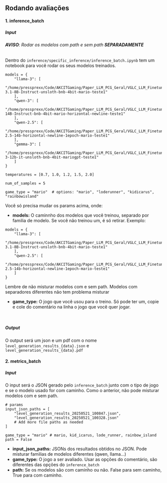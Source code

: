 ## Rodando avaliações

#### 1. inference_batch
##### **Input**

###### **AVISO**: Rodar os modelos com path e sem path **SEPARADAMENTE**

Dentro do `inference/specific_inference/inference_batch.ipynb` tem um notebook para você rodar os seus modelos treinados.
```
models = {
    "llama-3": [
        "/home/pressprexx/Code/AKCITGaming/Paper_LLM_PCG_Geral/VGLC_LLM_Finetunning/models/mario/Llama-3.1-8B-Instruct-unsloth-bnb-4bit-mario-teste1"
    ],
    "qwen-3": [
        "/home/pressprexx/Code/AKCITGaming/Paper_LLM_PCG_Geral/VGLC_LLM_Finetunning/models/mario/Qwen3-14B-Instruct-bnb-4bit-mario-horizontal-newline-teste1"
    ],
    "qwen-2.5": [
        "/home/pressprexx/Code/AKCITGaming/Paper_LLM_PCG_Geral/VGLC_LLM_Finetunning/models/mario/Qwen-2.5-14b-horizontal-newline-1epoch-mario-teste1"
    ],
    "gemma-3": [
        "/home/pressprexx/Code/AKCITGaming/Paper_LLM_PCG_Geral/VGLC_LLM_Finetunning/models/mario/gemma-3-12b-it-unsloth-bnb-4bit-mariogpt-teste1"
    ]
}

temperatures = [0.7, 1.0, 1.2, 1.5, 2.0]

num_of_samples = 5

game_type = "mario"  # options: "mario", "loderunner", "kidicarus", "rainbowisland"
```

Você só precisa mudar os params acima, onde:
- **models:** O caminnho dos modelos que você treinou, separado por familia de modelo. Se você não treinou um, é só retirar. Exemplo:
```
models = {
    "llama-3": [
        "/home/pressprexx/Code/AKCITGaming/Paper_LLM_PCG_Geral/VGLC_LLM_Finetunning/models/mario/Llama-3.1-8B-Instruct-unsloth-bnb-4bit-mario-teste1"
    ],
    "qwen-2.5": [
        "/home/pressprexx/Code/AKCITGaming/Paper_LLM_PCG_Geral/VGLC_LLM_Finetunning/models/mario/Qwen-2.5-14b-horizontal-newline-1epoch-mario-teste1"
    ]
}
```
Lembre de não misturar modelos com e sem path. Modelos com separadores diferentes não tem problema misturar

- **game_type:** O jogo que você usou para o treino. Só pode ter um, copie e cole do comentário na linha o jogo que você quer jogar.

<br>

##### **Output**

O output será um json e um pdf com o nome `level_generation_results_{data}.json` e `level_generation_results_{data}.pdf`


#### 2. metrics_batch
##### **Input**

O input será o JSON gerado pelo `inference_batch` junto com o tipo de jogo e se o modelo usado for com caminho. Como o anterior, não pode misturar modelos com e sem path.

```
# params
input_json_paths = [
    "level_generation_results_20250521_100847.json",
    "level_generation_results_20250521_100328.json"
    # Add more file paths as needed
]

game_type = "mario" # mario, kid_icarus, lode_runner, rainbow_island
path = False
```

- **input_json_paths:** JSONs dos resultados obtidos no JSON. Pode misturar familias de modelos diferentes (qwen, llama...)
- **game_type:** O jogo a ser avaliado. Usar as opções do comentário, são diferentes das opções do `inference_batch`
- **path:** Se os modelos são com caminho ou não. False para sem caminho, True para com caminho.